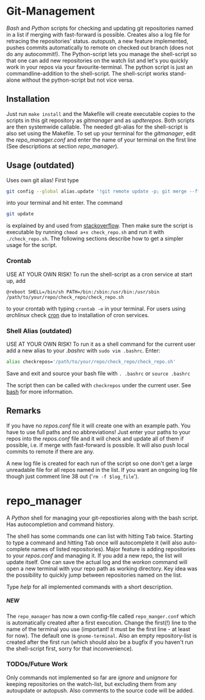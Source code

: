 # Git-Management
*Bash* and *Python* scripts for checking and updating git repositories named in a list if merging with fast-forward is possible. Creates also a log file for retracing the repositories' status. *autopush*, a new feature implemented, pushes commits automatically to remote on checked out branch (does not do any autocommit!).
The Python-script lets you manage the shell-script so that one can add new repositories on the watch list and let's you quickly work in your repos via your favourite-terminal. The python script is just an commandline-addition to the shell-script. The shell-script works stand-alone without the python-script but not vice versa.

## Installation
Just run `make install` and the Makefile will create executable copies to the scripts in this git repository as *gitmanager* and as *updterepos*. Both scripts are then systemwide callable. The needed git-alias for the shell-script is also set using the Makefile.
To set up your terminal for the *gitmanager*, edit the *repo_manager.conf* and enter the name of your terminal on the first line (See descriptions at section *repo_manager*).

## Usage (outdated)
Uses own git alias! First type 

```bash
git config --global alias.update '!git remote update -p; git merge --ff-only @{u}'
```
 
into your terminal and hit enter. The command 
```bash
git update
``` 
is explained by and used from [stackoverflow](http://stackoverflow.com/a/17101140).
Then make sure the script is executable by running ```chmod a+x check_repo.sh``` and run it with ```./check_repo.sh```.
The following sections describe how to get a simpler usage for the script.

### Crontab
USE AT YOUR OWN RISK!
To run the shell-script as a cron service at start up, add 
```
@reboot SHELL=/bin/sh PATH=/bin:/sbin:/usr/bin:/usr/sbin /path/to/your/repo/check_repo/check_repo.sh
```
 to your crontab with typing ```crontab -e``` in your terminal.
For users using *archlinux* check [cron](https://wiki.archlinux.org/index.php/Cron) due to installation of cron services.

### Shell Alias (outdated)
USE AT YOUR OWN RISK!
To run it as a shell command for the current user add a new alias to your *.bashrc* with ```sudo vim .bashrc```. Enter: 

```bash
alias checkrepos='/path/to/your/repo/check_repo/check_repo.sh'
```
Save and exit and source your bash file with ```. .bashrc``` or ```source .bashrc```

The script then can be called with ```checkrepos``` under the current user.
See [bash](https://wiki.archlinux.org/index.php/Bash#Configuration_files) for more information.

## Remarks
If you have no *repos.conf* file it will create one with an example path. You have to use full paths and no abbreviations! Just enter your paths to your repos into the *repos.conf* file and it will check and update all of them if possible, i.e. if merge with fast-forward is possible. It will also push local commits to remote if there are any.

A new log file is created for each run of the script so one don't get a large unreadable file for all repos named in the list. If you want an ongoing log file though just comment line 38 out ('```rm -f $log_file```').

# repo_manager
A *Python* shell for managing your git-repostiories along with the bash script. Has autocompletion and command history.

The shell has some commands one can list with hitting <kbd>Tab</kbd> twice. Starting to type a command and hitting <kbd>Tab</kbd> once will autocomplete it (will also auto-complete names of listed repositories).
Major feature is adding repositories to your *repos.conf* and managing it. If you add a new repo, the list will update itself. One can save the actual log and the *workon <reponame>* command will open a new terminal with your repo path as working directory. Key idea was the possibility to quickly jump between repositories named on the list.

Type *help* for all implemented commands with a short description.

##### NEW
The `repo_manager` has now a own config-file called `repo_manger.conf` which is automatically
created after a first execution. Change the first(!) line to the name of the terminal you use
(important! it must be the first line - at least for now). The default one is `gnome-terminal`. Also
an empty repository-list is created after the first run (which should also be a bugfix if you haven't run the shell-script first, sorry for that inconvenience).

### TODOs/Future Work
Only commands not implemented so far are *ignore* and *unignore* for keeping repositories on the watch-list, but excluding them from any autoupdate or autopush. Also comments to the source code will be added.
